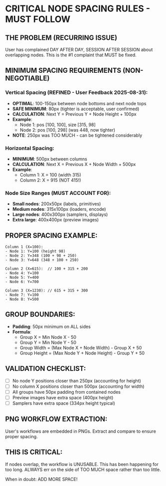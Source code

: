 # CRITICAL NODE SPACING RULES - MUST FOLLOW

## THE PROBLEM (RECURRING ISSUE)
User has complained DAY AFTER DAY, SESSION AFTER SESSION about overlapping nodes.
This is the #1 complaint that MUST be fixed.

## MINIMUM SPACING REQUIREMENTS (NON-NEGOTIABLE)

### Vertical Spacing (REFINED - User Feedback 2025-08-31):
- **OPTIMAL**: 100-150px between node bottoms and next node tops
- **SAFE MINIMUM**: 80px (tighter is acceptable, user confirmed)
- **CALCULATION**: Next Y = Previous Y + Node Height + 100px
- **Example**: 
  - Node 1: pos [100, 100], size [315, 98] 
  - Node 2: pos [100, 298] (was 448, now tighter)
- **NOTE**: 250px was TOO MUCH - can be tightened considerably
  
### Horizontal Spacing:
- **MINIMUM**: 500px between columns
- **CALCULATION**: Next X = Previous X + Node Width + 500px
- **Example**:
  - Column 1: X = 100 (width 315)
  - Column 2: X = 915 (NOT 415!)

### Node Size Ranges (MUST ACCOUNT FOR):
- **Small nodes**: 200x50px (labels, primitives)
- **Medium nodes**: 315x100px (loaders, encode)
- **Large nodes**: 400x300px (samplers, displays)
- **Extra large**: 400x400px (preview images)

## PROPER SPACING EXAMPLE:

```
Column 1 (X=100):
- Node 1: Y=100 (height 98)
- Node 2: Y=348 (100 + 98 + 250)
- Node 3: Y=648 (348 + 100 + 250)

Column 2 (X=615):  // 100 + 315 + 200
- Node 4: Y=100
- Node 5: Y=400
- Node 6: Y=700

Column 3 (X=1230): // 615 + 315 + 300
- Node 7: Y=100
- Node 8: Y=500
```

## GROUP BOUNDARIES:
- **Padding**: 50px minimum on ALL sides
- **Formula**: 
  - Group X = Min Node X - 50
  - Group Y = Min Node Y - 50
  - Group Width = (Max Node X + Node Width) - Group X + 50
  - Group Height = (Max Node Y + Node Height) - Group Y + 50

## VALIDATION CHECKLIST:
- [ ] No node Y positions closer than 250px (accounting for height)
- [ ] No column X positions closer than 500px (accounting for width)
- [ ] All groups have 50px padding from contained nodes
- [ ] Preview images have extra space (400px height)
- [ ] Samplers have extra space (334px height typical)

## PNG WORKFLOW EXTRACTION:
User's workflows are embedded in PNGs. Extract and compare to ensure proper spacing.

## THIS IS CRITICAL:
If nodes overlap, the workflow is UNUSABLE. This has been happening for too long.
ALWAYS err on the side of TOO MUCH space rather than too little.

When in doubt: ADD MORE SPACE!